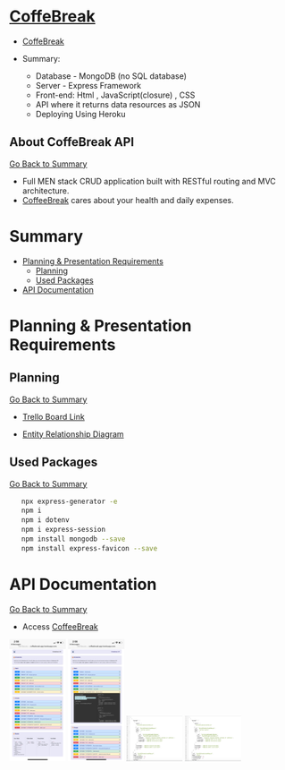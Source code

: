 <h1><a href="http://coffeebreak-app.herokuapp.com/api/">CoffeBreak</a></h1>

* [CoffeBreak](http://coffeebreak-app.herokuapp.com/api/)

* Summary:
  * Database - MongoDB (no SQL database)
  * Server - Express Framework
  * Front-end: Html , JavaScript(closure) , CSS
  * API where it returns data resources as JSON
  * Deploying Using Heroku

<h2 id='fun'>About CoffeBreak API</h2>

[Go Back to Summary](#summary)

* Full MEN stack CRUD application built with RESTful routing and MVC architecture. 
* [CoffeeBreak](http://coffeebreak-app.herokuapp.com/api/) cares about your health and daily expenses. 

<h1 id='summary'>Summary</h1>

* [Planning & Presentation Requirements](#planning-presentation)
  * [Planning](#planning)
  * [Used Packages](#used)
* [API Documentation](#getting)

<h1 id='planning-presentation'>Planning & Presentation Requirements</h1>

<h2 id='planning'>Planning</h2>

[Go Back to Summary](#summary)

* [Trello Board Link](https://trello.com/b/HGKwdj6Q)

* [Entity Relationship Diagram](https://www.lucidchart.com/invitations/accept/5cb05182-22e4-445b-9804-dcfeec2e2d38)

<h2 id='used'>Used Packages</h2>

[Go Back to Summary](#summary)

   ```Bash
      npx express-generator -e
      npm i
      npm i dotenv
      npm i express-session
      npm install mongodb --save
      npm install express-favicon --save
   ```

<h1 id='gettting'>API Documentation</h1>

[Go Back to Summary](#summary)

* Access [CoffeeBreak](http://coffeebreak-app.herokuapp.com/api/)


<img width="20%" height="20%" alt="Getting Started" src="./public/images/IMG_5483.png">
<img width="20%" height="20%" alt="Getting Started" src="./public/images/IMG_5484.png">
<img width="20%" height="20%" alt="Getting Started" src="./public/images/Screen Shot 2020-03-26 at 6.05.52 PM.png">
<img width="20%" height="20%" alt="Getting Started" src="./public/images/Screen Shot 2020-03-26 at 6.05.52 PM.png">
